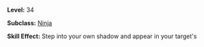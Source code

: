 <!-- TITLE: Skill: Shadowslip -->

**Level:** 34

**Subclass:** [Ninja](ninja)

**Skill Effect:** Step into your own shadow and appear in your target's